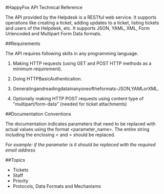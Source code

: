 
#HappyFox API Technical Reference

The API provided by the Helpdesk is a RESTful web service. It supports operations like creating a ticket, adding updates to a ticket, listing tickets and users of the Helpdesk, etc. It supports JSON, YAML, XML, Form Urlencoded and Multipart Form Data formats.

##Requirements

The API requires following skills in any programming language.
1. Making HTTP requests (using GET and POST HTTP methods as a minimum requirement).2. Doing HTTPBasicAuthentication.3. Generatingandreadingdatainanyoneoftheformats-JSON,YAMLorXML.4. Optionally making HTTP POST requests using content type of "multipart/form-data" (needed for ticket attachments)

##Documentation Conventions
The documentation indicates parameters that need to be replaced with actual values using the format <parameter_name>. The entire string including the enclosing < and > should be replaced.
*For example: if the parameter is <email> it should be replaced with the required email address*
##Topics
* Tickets* Staff* Priority* Protocols, Data Formats and Mechanisms

